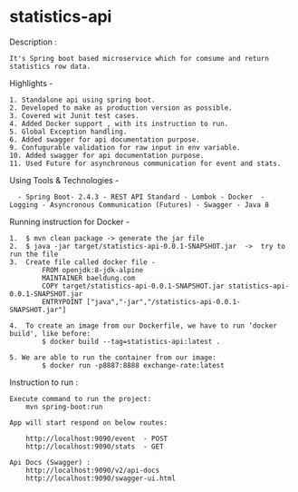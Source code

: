 # statistics-api

Description :

    It's Spring boot based microservice which for comsume and return statistics row data. 

Highlights -

    1. Standalone api using spring boot.
    2. Developed to make as production version as possible.
    3. Covered wit Junit test cases.
    4. Added Docker support , with its instruction to run.
    5. Global Exception handling.
    6. Added swagger for api documentation purpose.
    9. Confugurable validation for raw input in env variable.
    10. Added swagger for api documentation purpose.
    11. Used Future for asynchronous communication for event and stats.
    
Using Tools & Technologies - 

`   - Spring Boot- 2.4.3
    - REST API Standard
    - Lombok
    - Docker 
    - Logging
    - Asyncronous Communication (Futures)
    - Swagger
    - Java 8
`
    
Running instruction for Docker - 

    1.  $ mvn clean package -> generate the jar file
    2.  $ java -jar target/statistics-api-0.0.1-SNAPSHOT.jar  ->  try to run the file
    3.  Create file called docker file -
            FROM openjdk:8-jdk-alpine
            MAINTAINER baeldung.com
            COPY target/statistics-api-0.0.1-SNAPSHOT.jar statistics-api-0.0.1-SNAPSHOT.jar
            ENTRYPOINT ["java","-jar","/statistics-api-0.0.1-SNAPSHOT.jar"]
    
    4.  To create an image from our Dockerfile, we have to run ‘docker build', like before:
            $ docker build --tag=statistics-api:latest .
    
    5. We are able to run the container from our image:
            $ docker run -p8887:8888 exchange-rate:latest

Instruction to run :

    Execute command to run the project: 
        mvn spring-boot:run
    
    App will start respond on below routes: 
    
        http://localhost:9090/event  - POST  
        http://localhost:9090/stats  - GET
        
    Api Docs (Swagger) : 
        http://localhost:9090/v2/api-docs
        http://localhost:9090/swagger-ui.html